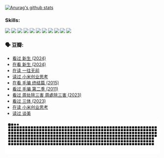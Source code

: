 
[![Anurag's github stats](https://github-readme-stats.vercel.app/api?username=w940853815)](https://github.com/anuraghazra/github-readme-stats)

### Skills:

<code><img height="32" src="https://cdn.jsdelivr.net/npm/simple-icons@v5/icons/python.svg"></code>
<code><img height="32" src="https://cdn.jsdelivr.net/npm/simple-icons@v5/icons/javascript.svg"></code>
<code><img height="32" src="https://cdn.jsdelivr.net/npm/simple-icons@v5/icons/django.svg"></code>
<code><img height="32" src="https://cdn.jsdelivr.net/npm/simple-icons@v5/icons/flask.svg"></code>
<code><img height="32" src="https://cdn.jsdelivr.net/npm/simple-icons@v5/icons/vuetify.svg"></code>
<code><img height="32" src="https://cdn.jsdelivr.net/npm/simple-icons@v5/icons/git.svg"></code>
<code><img height="32" src="https://cdn.jsdelivr.net/npm/simple-icons@v5/icons/docker.svg"></code>
<code><img height="32" src="https://cdn.jsdelivr.net/npm/simple-icons@v5/icons/postgresql.svg"></code>
<code><img height="32" src="https://cdn.jsdelivr.net/npm/simple-icons@v5/icons/elasticsearch.svg"></code>
<code><img height="32" src="https://cdn.jsdelivr.net/npm/simple-icons@v5/icons/macos.svg"></code>
<code><img height="32" src="https://cdn.jsdelivr.net/npm/simple-icons@v5/icons/linux.svg"></code>

### 🗣 豆瓣:

<!-- DOUBAN-ACTIVITIES:START -->
- [看过 新生‎ (2024)](https://www.douban.com/people/136069238/status/4612373431/?_i=16264956)
- [在看 新生‎ (2024)](https://www.douban.com/people/136069238/status/4607441062/?_i=16264956)
- [在读 一往无前](https://www.douban.com/people/136069238/status/4590507310/?_i=16264956)
- [读过 小米创业思考](https://www.douban.com/people/136069238/status/4590506983/?_i=16264956)
- [在看 毛骗 终结篇‎ (2015)](https://www.douban.com/people/136069238/status/4581971924/?_i=16264956)
- [看过 毛骗 第二季‎ (2011)](https://www.douban.com/people/136069238/status/4581971810/?_i=16264956)
- [看过 周处除三害 周處除三害‎ (2023)](https://www.douban.com/people/136069238/status/4575646701/?_i=16264956)
- [看过 三体‎ (2023)](https://www.douban.com/people/136069238/status/4574263039/?_i=16264956)
- [在读 小米创业思考](https://www.douban.com/people/136069238/status/4572047905/?_i=16264956)
- [读过 谈美](https://www.douban.com/people/136069238/status/4572047629/?_i=16264956)
<!-- DOUBAN-ACTIVITIES:END -->


![Snake animation](https://raw.githubusercontent.com/w940853815/w940853815/output/github-contribution-grid-snake.svg)

<!--
**w940853815/w940853815** is a ✨ _special_ ✨ repository because its `README.md` (this file) appears on your GitHub profile.

Here are some ideas to get you started:

- 🔭 I’m currently working on ...
- 🌱 I’m currently learning ...
- 👯 I’m looking to collaborate on ...
- 🤔 I’m looking for help with ...
- 💬 Ask me about ...
- 📫 How to reach me: ...
- 😄 Pronouns: ...
- ⚡ Fun fact: ...
-->
